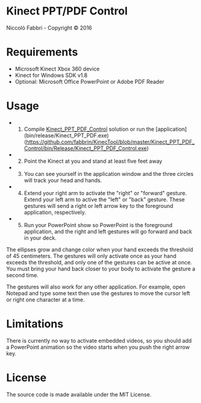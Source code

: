 # Kinect PPT/PDF Control
Niccolò Fabbri - Copyright © 2016

# Requirements
- Microsoft Kinect Xbox 360 device
- Kinect for Windows SDK v1.8
- Optional: Microsoft Office PowerPoint or Adobe PDF Reader

# Usage
- 1.	Compile [Kinect_PPT_PDF_Control](https://github.com/fabbrin/KinecTool/blob/master/Kinect_PPT_PDF_Control/Kinect_PPT_PDF_Control.sln) solution or run the [application] (bin/release/Kinect_PPT_PDF.exe) (https://github.com/fabbrin/KinecTool/blob/master/Kinect_PPT_PDF_Control/bin/Release/Kinect_PPT_PDF_Control.exe) 
- 2.	Point the Kinect at you and stand at least five feet away 
- 3.	You can see yourself in the application window and the three circles will track your head and hands. 
- 4.	Extend your right arm to activate the "right" or "forward" gesture. Extend your left arm to active the "left" or "back" gesture.    These gestures will send a right or left arrow key to the foreground application, respectively. 
- 5.	Run your PowerPoint show so PowerPoint is the foreground application, and the right and left gestures will go forward and back in your deck.

The ellipses grow and change color when your hand exceeds the threshold of 45 centimeters. The gestures will only activate once as your hand exceeds the threshold, and only one of the gestures can be active at once. You must bring your hand back closer to your body to activate the gesture a second time.

The gestures will also work for any other application. For example, open Notepad and type some text then use the gestures to move the cursor left or right one character at a time.


# Limitations
There is currently no way to activate embedded videos, so you should add a PowerPoint animation so the video starts when you push the right arrow key. 

# License
The source code is made available under the MIT License. 
